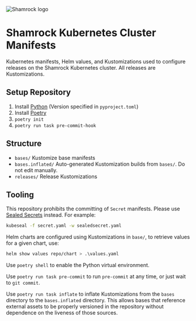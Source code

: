 <picture>
  <source media="(prefers-color-scheme: dark)" srcset="https://s3.shamrock.systems/shamrock-static-assets/logos/shamrock-wide-1500-dark.png">
  <source media="(prefers-color-scheme: light)" srcset="https://s3.shamrock.systems/shamrock-static-assets/logos/shamrock-wide-1500-light.png">
  <img alt="Shamrock logo" src="https://s3.shamrock.systems/shamrock-static-assets/logos/shamrock-wide-1500-flat-gray.png">
</picture>

# Shamrock Kubernetes Cluster Manifests

Kubernetes manifests, Helm values, and Kustomizations used to configure releases on the Shamrock Kubernetes cluster. All
releases are Kustomizations.

## Setup Repository

1. Install [Python](https://www.python.org/) (Version specified in `pyproject.toml`)
2. Install [Poetry](https://python-poetry.org/)
3. `poetry init`
4. `poetry run task pre-commit-hook`

## Structure

- `bases/` Kustomize base manifests
- `bases.inflated/` Auto-generated Kustomization builds from `bases/`. Do not edit manually.
- `releases/` Release Kustomizations

## Tooling

This repository prohibits the committing of `Secret` manifests. Please use [Sealed Secrets](https://github.com/bitnami-labs/sealed-secrets) instead. For example:

```sh
kubeseal -f secret.yaml -w sealedsecret.yaml
```

Helm charts are configured using Kustomizations in `base/`, to retrieve values for a given chart, use:

```sh
helm show values repo/chart > .\values.yaml
```

Use `poetry shell` to enable the Python virtual environment.

Use `poetry run task pre-commit` to run `pre-commit` at any time, or just wait to `git commit`.

Use `poetry run task inflate` to inflate Kustomizations from the `bases` directory to the `bases.inflated` directory.
This allows bases that reference external assets to be properly versioned in the repository without dependence on the
liveness of those sources.
